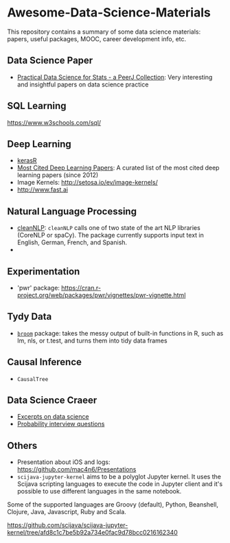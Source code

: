 # Awesome-Data-Science-Materials

This repository contains a summary of some data science materials: papers, useful packages, MOOC, career development info, etc. 

## Data Science Paper

- [Practical Data Science for Stats - a PeerJ Collection](https://peerj.com/collections/50-practicaldatascistats): Very interesting and insightful papers on data science practice

## SQL Learning

https://www.w3schools.com/sql/

## Deep Learning

- [kerasR](https://github.com/statsmaths/kerasR)
- [Most Cited Deep Learning Papers](https://github.com/terryum/awesome-deep-learning-papers): A curated list of the most cited deep learning papers (since 2012)
- Image Kernels: http://setosa.io/ev/image-kernels/
- http://www.fast.ai

## Natural Language Processing

- [cleanNLP](https://journal.r-project.org/archive/2017/RJ-2017-035/index.html): `cleanNLP` calls one of two state of the art NLP libraries (CoreNLP or spaCy). The package currently supports input text in English, German, French, and Spanish.
- 

## Experimentation

- 'pwr' package: https://cran.r-project.org/web/packages/pwr/vignettes/pwr-vignette.html

## Tydy Data

- [`broom`](https://github.com/tidyverse/broom) package:  takes the messy output of built-in functions in R, such as lm, nls, or t.test, and turns them into tidy data frames

## Causal Inference

- `CausalTree`

## Data Science Craeer

- [Excerpts on data science](http://hui1987.com/data-science.html#data-quality)
- [Probability interview questions](http://vitalflux.com/data-science-175-probability-statistics-interview-questions/)

## Others

- Presentation about iOS and logs: https://github.com/mac4n6/Presentations
- `scijava-jupyter-kernel` aims to be a polyglot Jupyter kernel. It uses the Scijava scripting languages to execute the code in Jupyter client and it's possible to use different languages in the same notebook.

Some of the supported languages are Groovy (default), Python, Beanshell, Clojure, Java, Javascript, Ruby and Scala.

https://github.com/scijava/scijava-jupyter-kernel/tree/afd8c1c7be5b92a734e0fac9d78bcc0216162340

